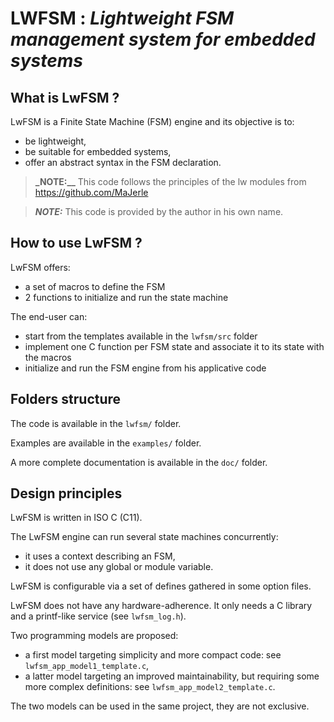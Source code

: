 # __LWFSM : *Lightweight FSM management system for embedded systems*__

## What is LwFSM ?

LwFSM is a Finite State Machine (FSM) engine and its objective is to:
- be lightweight,
- be suitable for embedded systems,
- offer an abstract syntax in the FSM declaration.

> **_NOTE:__** This code follows the principles of the lw modules from https://github.com/MaJerle

> **_NOTE:_**  This code is provided by the author in his own name.

## How to use LwFSM ?

LwFSM offers:
- a set of macros to define the FSM
- 2 functions to initialize and run the state machine

The end-user can:
- start from the templates available in the `lwfsm/src` folder
- implement one C function per FSM state and associate it to its state with the macros
- initialize and run the FSM engine from his applicative code

## Folders structure

The code is available in the `lwfsm/` folder.

Examples are available in the `examples/` folder.

A more complete documentation is available in the `doc/` folder.

## Design principles

LwFSM is written in ISO C (C11).

The LwFSM engine can run several state machines concurrently:
- it uses a context describing an FSM,
- it does not use any global or module variable.

LwFSM is configurable via a set of defines gathered in some option files.

LwFSM does not have any hardware-adherence.
It only needs a C library and a printf-like service (see `lwfsm_log.h`).

Two programming models are proposed:
- a first model targeting simplicity and more compact code: see `lwfsm_app_model1_template.c`,
- a latter model targeting an improved maintainability, but requiring some more complex definitions: see `lwfsm_app_model2_template.c`.

The two models can be used in the same project, they are not exclusive.
